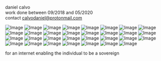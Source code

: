
daniel calvo <br>
work done between 09/2018 and 05/2020 <br>
contact calvodaniel@protonmail.com <br>




![Image](/danielcalvo-portfolio20-0.jpg)
![Image](/danielcalvo-portfolio20-3.jpg)
![Image](/danielcalvo-portfolio20-5.jpg)
![Image](/danielcalvo-portfolio20-6.jpg)
![Image](/danielcalvo-portfolio20-8.jpg)
![Image](/danielcalvo-portfolio20-9.jpg)
![Image](/danielcalvo-portfolio20-10.jpg)
![Image](/danielcalvo-portfolio20-12.jpg)
![Image](/pf20-danielcalvo-3.jpg)
![Image](/danielcalvo-portfolio20-13.jpg)
![Image](/danielcalvo-portfolio20-14.jpg)
![Image](/danielcalvo-portfolio20-141.jpg)
![Image](/danielcalvo-portfolio20-15.jpg)
![Image](/danielcalvo-portfolio20-16.jpg)
![Image](/danielcalvo-portfolio20-17.jpg)
![Image](/danielcalvo-portfolio20-18.jpg)
![Image](/danielcalvo-portfolio20-19.jpg)
![Image](/danielcalvo-portfolio20-20.jpg)
![Image](/danielcalvo-portfolio20-21.jpg)
![Image](/danielcalvo-portfolio20-22.jpg)
![Image](/danielcalvo-portfolio20-23.jpg)
![Image](/danielcalvo-portfolio20-24.jpg)
![Image](/danielcalvo-portfolio20-26.jpg)
![Image](/danielcalvo-portfolio20-27.jpg)
![Image](/danielcalvo-portfolio20-28.jpg)
![Image](/danielcalvo-portfolio20-29.jpg)
![Image](/danielcalvo-portfolio20-30.jpg)
![Image](/danielcalvo-portfolio20-31.jpg)
![Image](/danielcalvo-portfolio20-33.jpg)
![Image](/danielcalvo-portfolio20-34.jpg)
![Image](/danielcalvo-portfolio20-35.jpg)


for an internet enabling the individual to be a sovereign

